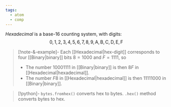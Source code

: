 ```yaml
---
tags:
  - atom
  - comp
---
```

*Hexadecimal* is a base-16 counting system, with digits:
$$0,1,2,3,4,5,6,7,8,9,\text{A},\text{B},\text{C},\text{D},\text{E},\text{F}$$
> [!note-&-example]- Each [[Hexadecimal|hex-digit]] corresponds to four [[Binary|binary]] bits
> $8 = 1000$ and $F = 1111$, so
> - The number $10001111$ in [[Binary|binary]] is then $8F$ in [[Hexadecimal|hexadecimal]].
> - The number $F8$ in [[Hexadecimal|hexadecimal]] is then $11111000$ in [[Binary|binary]].


> [!python]-
> `bytes.fromhex()` converts hex to bytes.
> `.hex()` method converts bytes to hex.